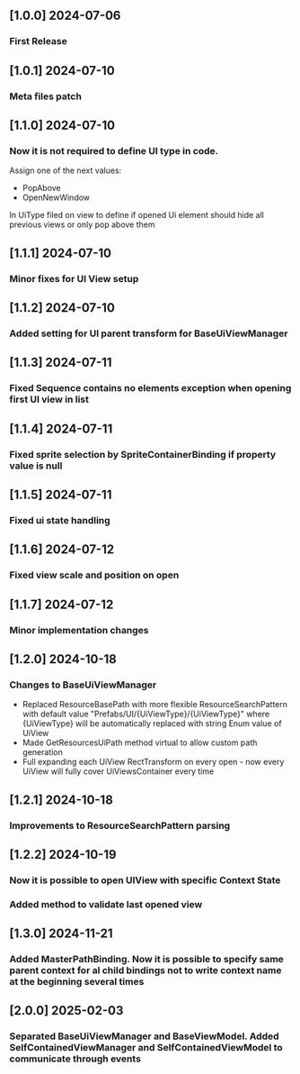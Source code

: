 ## [1.0.0] 2024-07-06
### First Release
## [1.0.1] 2024-07-10
### Meta files patch
## [1.1.0] 2024-07-10
### Now it is not required to define UI type in code.
Assign one of the next values:
 - PopAbove
 - OpenNewWindow

In UiType filed on view to define if opened Ui element should hide all previous views or only pop above them
## [1.1.1] 2024-07-10
### Minor fixes for UI View setup
## [1.1.2] 2024-07-10
### Added setting for UI parent transform for BaseUiViewManager
## [1.1.3] 2024-07-11
### Fixed Sequence contains no elements exception when opening first UI view in list
## [1.1.4] 2024-07-11
### Fixed sprite selection by SpriteContainerBinding if property value is null
## [1.1.5] 2024-07-11
### Fixed ui state handling
## [1.1.6] 2024-07-12
### Fixed view scale and position on open
## [1.1.7] 2024-07-12
### Minor implementation changes
## [1.2.0] 2024-10-18
### Changes to BaseUiViewManager
 - Replaced ResourceBasePath with more flexible ResourceSearchPattern with default value "Prefabs/UI/{UiViewType}/{UiViewType}" where {UiViewType} will be automatically replaced with string Enum value of UiView
 - Made GetResourcesUiPath method virtual to allow custom path generation
 - Full expanding each UiView RectTransform on every open - now every UiView will fully cover UiViewsContainer every time
## [1.2.1] 2024-10-18
### Improvements to ResourceSearchPattern parsing
## [1.2.2] 2024-10-19
### Now it is possible to open UIView with specific Context State
### Added method to validate last opened view
## [1.3.0] 2024-11-21
### Added MasterPathBinding. Now it is possible to specify same parent context for al child bindings not to write context name at the beginning several times
## [2.0.0] 2025-02-03
### Separated BaseUiViewManager and BaseViewModel. Added SelfContainedViewManager and SelfContainedViewModel to communicate through events